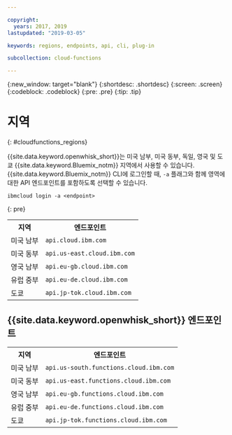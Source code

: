```yaml
---

copyright:
  years: 2017, 2019
lastupdated: "2019-03-05"

keywords: regions, endpoints, api, cli, plug-in

subcollection: cloud-functions

---
```


{:new_window: target="blank"}
{:shortdesc: .shortdesc}
{:screen: .screen}
{:codeblock: .codeblock}
{:pre: .pre}
{:tip: .tip}

# 지역
{: #cloudfunctions_regions}

{{site.data.keyword.openwhisk_short}}는 미국 남부, 미국 동부, 독일, 영국 및 도쿄 {{site.data.keyword.Bluemix_notm}} 지역에서 사용할 수 있습니다. {{site.data.keyword.Bluemix_notm}} CLI에 로그인할 때, `-a` 플래그와 함께 영역에 대한 API 엔드포인트를 포함하도록 선택할 수 있습니다. 

  ```
  ibmcloud login -a <endpoint>
  ```
  {: pre}
  
  <table>
    <tr>
      <th>지역</th>
      <th>엔드포인트</th>
    </tr>
    <tr>
      <td>미국 남부</td>
      <td><code>api.cloud.ibm.com</code></td>
    </tr>
    <tr>
      <td>미국 동부</td>
      <td><code>api.us-east.cloud.ibm.com</code></td>
    </tr>
    <tr>
      <td>영국 남부</td>
      <td><code>api.eu-gb.cloud.ibm.com</code></td>
    </tr>
    <tr>
      <td>유럽 중부</td>
      <td><code>api.eu-de.cloud.ibm.com</code></td>
    </tr>
    <tr>
      <td>도쿄</td>
      <td><code>api.jp-tok.cloud.ibm.com</code></td>
    </tr>
  </table>

## {{site.data.keyword.openwhisk_short}} 엔드포인트
  <table>
    <tr>
      <th>지역</th>
      <th>엔드포인트</th>
    </tr>
    <tr>
      <td>미국 남부</td>
      <td><code>api.us-south.functions.cloud.ibm.com</code></td>
    </tr>
    <tr>
      <td>미국 동부</td>
      <td><code>api.us-east.functions.cloud.ibm.com</code></td>
    </tr>
    <tr>
      <td>영국 남부</td>
      <td><code>api.eu-gb.functions.cloud.ibm.com</code></td>
    </tr>
    <tr>
      <td>유럽 중부</td>
      <td><code>api.eu-de.functions.cloud.ibm.com</code></td>
    </tr>
    <tr>
      <td>도쿄</td>
      <td><code>api.jp-tok.functions.cloud.ibm.com</code></td>
    </tr>
  </table>
